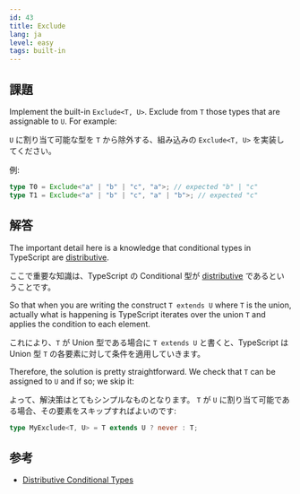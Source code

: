 ```yaml
---
id: 43
title: Exclude
lang: ja
level: easy
tags: built-in
---
```


## 課題

Implement the built-in `Exclude<T, U>`. Exclude from `T` those types that are
assignable to `U`. For example:

`U` に割り当て可能な型を `T` から除外する、組み込みの `Exclude<T, U>` を実装してください。

例:

```ts
type T0 = Exclude<"a" | "b" | "c", "a">; // expected "b" | "c"
type T1 = Exclude<"a" | "b" | "c", "a" | "b">; // expected "c"
```

## 解答

The important detail here is a knowledge that conditional types in TypeScript
are
[distributive](https://www.typescriptlang.org/docs/handbook/2/conditional-types.html#distributive-conditional-types).

ここで重要な知識は、TypeScript の Conditional 型が [distributive](https://www.typescriptlang.org/docs/handbook/2/conditional-types.html#distributive-conditional-types) であるということです。

So that when you are writing the construct `T extends U` where `T` is the union,
actually what is happening is TypeScript iterates over the union `T` and applies
the condition to each element.

これにより、`T` が Union 型である場合に `T extends U` と書くと、TypeScript は Union 型 `T` の各要素に対して条件を適用していきます。

Therefore, the solution is pretty straightforward. We check that `T` can be
assigned to `U` and if so; we skip it:

よって、解決策はとてもシンプルなものとなります。
`T` が `U` に割り当て可能である場合、その要素をスキップすればよいのです:

```ts
type MyExclude<T, U> = T extends U ? never : T;
```

## 参考

- [Distributive Conditional Types](https://www.typescriptlang.org/docs/handbook/2/conditional-types.html#distributive-conditional-types)
